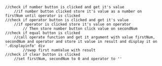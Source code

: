     //check if number button is clicked and get it's value
        //if number button clicked store it's value as a number on firstNum until operator is clicked
    //check if operator button is clicked and get it's value
        //if operator is clicked store it's value on operator
            // Then store number button click value on secondNum
    //check if equal button is clicked
        //call operate function and get it argument with value firstNum, secondNum and operator and store it value in result and display it on '.displayinfo' div
            //swap first numValue with result
    //check if clear button is clicked
        //set firstNum, secondNum to 0 and operator to ''